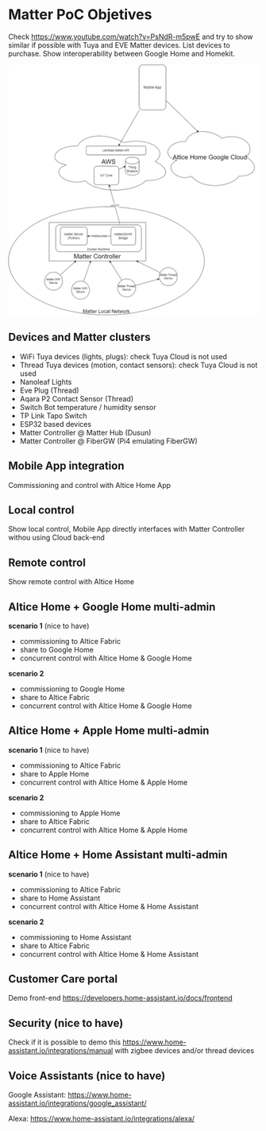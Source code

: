 # Matter PoC Objetives

Check https://www.youtube.com/watch?v=PsNdR-m5pwE and try to show similar if possible with Tuya and EVE Matter devices. List devices to purchase. Show interoperability between Google Home and Homekit.

![](poc-arch.png)

## Devices and Matter clusters

- WiFi Tuya devices (lights, plugs): check Tuya Cloud is not used
- Thread Tuya devices (motion, contact sensors): check Tuya Cloud is not used
- Nanoleaf Lights
- Eve Plug (Thread)
- Aqara P2 Contact Sensor (Thread)
- Switch Bot temperature / humidity sensor
- TP Link Tapo Switch
- ESP32 based devices
- Matter Controller @ Matter Hub (Dusun)
- Matter Controller @ FiberGW (Pi4 emulating FiberGW)

## Mobile App integration

Commissioning and control with Altice Home App

## Local control

Show local control, Mobile App directly interfaces with Matter Controller withou using Cloud back-end 

## Remote control

Show remote control with Altice Home

## Altice Home + Google Home multi-admin

**scenario 1** (nice to have)
- commissioning to Altice Fabric
- share to Google Home
- concurrent control with Altice Home & Google Home

**scenario 2**
- commissioning to Google Home 
- share to Altice Fabric
- concurrent control with Altice Home & Google Home

## Altice Home + Apple Home multi-admin

**scenario 1** (nice to have)
- commissioning to Altice Fabric
- share to Apple Home
- concurrent control with Altice Home & Apple Home

**scenario 2**
- commissioning to Apple Home 
- share to Altice Fabric
- concurrent control with Altice Home & Apple Home

## Altice Home + Home Assistant multi-admin

**scenario 1** (nice to have)
- commissioning to Altice Fabric
- share to Home Assistant
- concurrent control with Altice Home & Home Assistant

**scenario 2**
- commissioning to Home Assistant
- share to Altice Fabric
- concurrent control with Altice Home & Home Assistant

## Customer Care portal

Demo front-end https://developers.home-assistant.io/docs/frontend

## Security (nice to have)

Check if it is possible to demo this https://www.home-assistant.io/integrations/manual with zigbee devices and/or thread devices

## Voice Assistants (nice to have)

Google Assistant: https://www.home-assistant.io/integrations/google_assistant/

Alexa: https://www.home-assistant.io/integrations/alexa/
